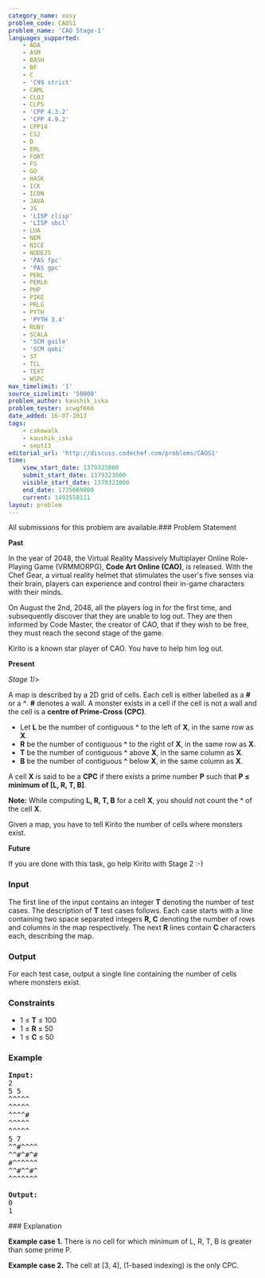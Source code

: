```yaml
---
category_name: easy
problem_code: CAOS1
problem_name: 'CAO Stage-1'
languages_supported:
    - ADA
    - ASM
    - BASH
    - BF
    - C
    - 'C99 strict'
    - CAML
    - CLOJ
    - CLPS
    - 'CPP 4.3.2'
    - 'CPP 4.9.2'
    - CPP14
    - CS2
    - D
    - ERL
    - FORT
    - FS
    - GO
    - HASK
    - ICK
    - ICON
    - JAVA
    - JS
    - 'LISP clisp'
    - 'LISP sbcl'
    - LUA
    - NEM
    - NICE
    - NODEJS
    - 'PAS fpc'
    - 'PAS gpc'
    - PERL
    - PERL6
    - PHP
    - PIKE
    - PRLG
    - PYTH
    - 'PYTH 3.4'
    - RUBY
    - SCALA
    - 'SCM guile'
    - 'SCM qobi'
    - ST
    - TCL
    - TEXT
    - WSPC
max_timelimit: '1'
source_sizelimit: '50000'
problem_author: kaushik_iska
problem_tester: xcwgf666
date_added: 16-07-2013
tags:
    - cakewalk
    - kaushik_iska
    - sept13
editorial_url: 'http://discuss.codechef.com/problems/CAOS1'
time:
    view_start_date: 1379323800
    submit_start_date: 1379323800
    visible_start_date: 1379323800
    end_date: 1735669800
    current: 1493558111
layout: problem
---
```

All submissions for this problem are available.### Problem Statement

**Past**

In the year of 2048, the Virtual Reality Massively Multiplayer Online Role-Playing Game (VRMMORPG), **Code Art Online (CAO)**, is released. With the Chef Gear, a virtual reality helmet that stimulates the user's five senses via their brain, players can experience and control their in-game characters with their minds.

On August the 2nd, 2048, all the players log in for the first time, and subsequently discover that they are unable to log out. They are then informed by Code Master, the creator of CAO, that if they wish to be free, they must reach the second stage of the game.

Kirito is a known star player of CAO. You have to help him log out.

**Present**


_Stage 1_/>

A map is described by a 2D grid of cells. Each cell is either labelled as a **\#** or a **^**. **\#** denotes a wall. A monster exists in a cell if the cell is not a wall and the cell is a **centre of Prime-Cross (CPC)**.

- Let **L** be the number of contiguous **^** to the left of **X**, in the same row as **X**.
- **R** be the number of contiguous **^** to the right of **X**, in the same row as **X**.
- **T** be the number of contiguous **^** above **X**, in the same column as **X**.
- **B** be the number of contiguous **^** below **X**, in the same column as **X**.

A cell **X** is said to be a **CPC** if there exists a prime number **P** such that **P ≤ minimum of \[L, R, T, B\]**.

**Note:** While computing **L, R, T, B** for a cell **X**, you should not count the **^** of the cell **X**.

Given a map, you have to tell Kirito the number of cells where monsters exist.

**Future**

If you are done with this task, go help Kirito with Stage 2 :-)

### Input

The first line of the input contains an integer **T** denoting the number of test cases. The description of **T** test cases follows. Each case starts with a line containing two space separated integers **R, C** denoting the number of rows and columns in the map respectively. The next **R** lines contain **C** characters each, describing the map.

### Output

For each test case, output a single line containing the number of cells where monsters exist.

### Constraints

- 1 ≤ **T** ≤ 100
- 1 ≤ **R** ≤ 50
- 1 ≤ **C** ≤ 50

### Example

<pre><b>Input:</b>
2
5 5
^^^^^
^^^^^
^^^^#
^^^^^
^^^^^
5 7
^^#^^^^
^^#^#^#
#^^^^^^
^^#^^#^
^^^^^^^

<b>Output:</b>
0
1
</pre>### Explanation

**Example case 1.** There is no cell for which minimum of L, R, T, B is greater than some prime P.

**Example case 2.** The cell at \[3, 4\], (1-based indexing) is the only CPC.
